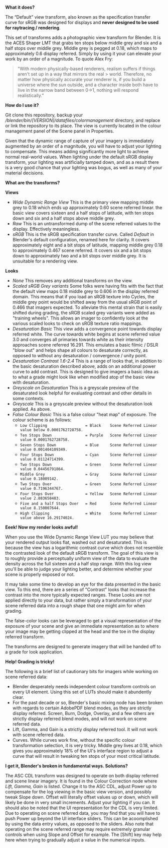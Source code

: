 **What it does?**

The “Default” view transform, also known as the specification transfer curve for sRGB was designed for displays and **never designed to be used for raytracing / rendering**.

This set of transforms adds a photographic view transform for Blender. It is the ACES Shaper LMT that grabs ten stops below middle grey
and six and a half stops over middle grey. Middle grey is pegged at 0.18, which maps to approximately 0.6
display referred. Simply by using it your can elevate your work by an order of a magnitude. To quote Alex Fry:

> "With modern physically-based renderers, realism suffers if things aren't set up in a way that mirrors the real > world. Therefore, no matter how physically accurate your renderer is, if you build a universe where the sun 
> outside, and a character inside both have to live in the narrow band between 0->1, nothing will respond
> realistically.”

**How do I use it?**

Git clone this repository, backup your */blender/bin/[VERSION]/datafiles/colormanagement* directory, and replace or link the repository to its place. The view is currently located in the colour management panel of the Scene panel in Properties.

Given that the dynamic range of capture of your imagery is immediately augmented by an order of a magnitude, you will have to adjust your lighting to compensate. This means adding significantly more light to achieve normal real-world values. When lighting under the default sRGB display transform, your lighting was artificially tamped down, and as a result there is a very good chance that your lighting was bogus, as well as many of your material decisions.

**What are the transforms?**

**Views**
 * *Wide Dynamic Range View* This is the primary view mapping middle grey to 0.18 which ends up approximately 0.60 scene referred linear.
 the basic view covers sixteen and a half stops of latitude, with ten stops down and six and a half stops above
 middle grey.
 * *Raw* This is an untransformed dump of the scene referred values to the display. Effectively meaningless.
 * *sRGB* This is the sRGB specification transfer curve. Called *Default* in Blender's default configuration,
 renamed here for clarity. It covers approximately eight and a bit stops of latitude, mapping middle grey 0.18 to
 approximately 0.467 scene referred. It covers six and a bit stops down to approximately two and a bit stops over
 middle grey. It is unsuitable for a rendering view.
 
**Looks**
 * *None* This removes any additional transforms on the view.
 * *Scaled sRGB Grey variants* Some folks were having fits with the fact that the default view maps 0.18 middle grey to 0.606 in the display referred domain. This means that if you load an sRGB texture into Cycles, the middle grey point would be shifted away from the usual sRGB point of 0.466 that imagers expected. To alleviate this mental strain that is easily shifted during grading, the sRGB scaled grey variants were added as "training wheels". This allows an imager to confidently look at the various scaled looks to check on sRGB texture ratio mappings.
 * *Desaturation Basic* This view adds a convergence point towards display referred white. The curve towards white begins at scene referred value 3.0 and converges all primaries towards white as their intensity approaches scene referred 16.291. This emulates a basic filmic / DSLR "blow out" and helps shape all colours to desaturate correctly, as opposed to without any desaturation / convergence / unity point.
 * *Desaturation Contrast 1.6-2.4* This is a range of looks that, in addition to the basic desaturation described above, adds on an additional power curve to add contrast. This is designed to give imagers a basic idea as to what a grade might look like when modified atop of the basic view with desaturation.
 * *Greyscale on Desaturation* This is a greyscale preview of the desaturated look helpful for evaluating contrast and other details in some contexts.
 * *Greyscale* This is a greyscale preview without the desaturation look applied. As above.
 * *False Colour Basic* This is a false colour "heat map" of exposure. The colour scheme is as follows:
   * ```Low Clipping                 = Black    Scene Referred Linear value below 0.0001762728758.```
   * ```Ten Stops Down               = Purple   Scene Referred Linear value 0.0001762728758.```
   * ```Seven Stops Down             = Blue     Scene Referred Linear value 0.001404109349.```
   * ```Four Stops Down              = Cyan     Scene Referred Linear value 0.01124714399.```
   * ```Two Stops Down               = Green    Scene Referred Linear value 0.04456791864.```
   * ```Middle Grey                  = Gray     Scene Referred Linear value 0.18009142.```
   * ```Two Stops Over               = Green    Scene Referred Linear value 0.7196344767.```
   * ```Four Stops Over              = Yellow   Scene Referred Linear value 2.883658483.```
   * ```Five and a half Stops Over   = Red      Scene Referred Linear value 8.150007644.```
   * ```High Clipping                = White    Scene Referred Linear value above 16.29174024.```

**Eeek! Now my render looks awful!**

When you use the Wide Dynamic Range View LUT you may believe that your rendered output looks flat, washed out and desaturated. This is because the view has a logarithmic contrast curve which does not resemble the contrasted look of the default sRGB transform. The goal of this view is to roughly provide a perceptually uniform view of the data to evaluate the density across the full sixteen and a half stop range. With this log view you'll be able to judge your lighting better, and determine whether your scene is properly exposed or not.

It may take some time to develop an eye for the data presented in the basic view. To this end, there are a series of "Contrast" looks that increase the contrast into the more typically expected ranges. These Looks are not applied directly to your data, but rather simply a transformation of your scene referred data into a rough shape that one might aim for when grading.

The false-color looks can be leveraged to get a visual representation of the exposure of your scene and give an immediate representation as to where your image may be getting clipped at the head and the toe in the display referred transform.

The transforms are designed to generate imagery that will be handed off to a grade for look application.

**Help! Grading is tricky!**

The following is a brief list of cautionary bits for imagers while working on scene referred data:
 * Blender desperately needs independent colour transform controls on every UI element. Using this set of LUTs should make it abundently clear.
 * For the past decade or so, Blender's basic mixing node has been broken with regards to certain AdobePDF blend modes, as they are strictly display referred. Screen, Burn, Dodge, Overlay, and a few others are strictly display referred blend modes, and will not work on scene referred data.
 * Lift, Gamma, and Gain is a strictly display referred tool. It will not work with scene referred data.
 * Curves. While curves work fine, without the specific colour transformation selection, it is very tricky. Middle
grey lives at 0.18, which gives you approximately 18% of the UI's interface region to adjust a curve that will
result in tweaking ten stops of your most critical latitude.

**I get it, Blender's broken in fundamental ways. Solutions?**

The ASC CDL transform was designed to operate on both display referred and scene linear imagery. It is found in
the Colour Correction node where *Lift, Gamma, Gain* is listed. Change it to the ASC CDL, adjust Power up to
compensate for the log viewing in the basic view version, and possibly tweak Slope down. Offset will literally
offset values up or down, which will likely be done in very small increments. Adjust your lighting if you can. It should also be noted that the UI representation for the CDL is very limited. Due to operating on scene referred data, you may find that you will have to push Power up beyond the UI interface sliders. This can be acoomplished by using the data entry values, as opposed to the sliders. Also note that operating on the scene referred range may require extremely granular controls when using Slope and Offset for example. The [Shift] key may help here when trying to gradually adjust a value in the numerical inputs.
